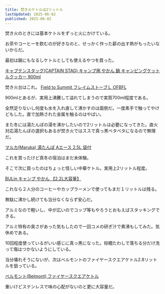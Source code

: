 ```yaml
---
title: 焚き火ケトルは2リットル
lastUpdated: 2025-06-02
published: 2025-06-02
---
```


焚き火のときには基本ケトルをずっと火にかけている。

お茶やコーヒーを飲むのが好きなのと、せっかく作った薪の出す熱がもったいないからだ。

最初は鍋にもなるしケトルとしても使えるやつを買った。

[キャプテンスタッグ(CAPTAIN STAG) キャンプ用 やかん 鍋 キャンピングケットルクッカー 900ml](https://amzn.to/43U3ISW)

<YouTube id="lFh1vlPoG1Q" title="大房岬自然公園第1キャンプ場で枝と2次燃焼ウッドストーブで湯沸かし#焚き火" aspect="9:16" />

焚き火台はこれ。
[Field to Summit フレイムストーブＬ OFBFL](https://amzn.to/4kGEL2O)

900mlとあるが、実用上沸騰して溢れてしまうので実質700ml程度である。

全然足りないし何度も水を入れ直して沸かすのは面倒だ。一度素手で触ってやけどもした。直で加熱された金属を触るのはやばい。

また冬には湯たんぽの湯を沸かしたいので2リットルは必要になってきた。直火対応湯たんぽの選択もあるが焚き火ではススで真っ黒ベタベタになるので無理だ。

[マルカ(Maruka) 湯たんぽ Aエース 2.5L 袋付](https://amzn.to/4dIVAIb)

これを買ったけど真冬の宿泊はまだ未体験。

そこで次に買ったのはちょっと怪しい中華ケトル。実用上2リットル程度。

[BULin キャンプ やかん 【2.2L大容量】](https://amzn.to/4ju8xa4)

これなら２人分のコーヒーやカップラーメンで使ってもまだ１リットルは残る。

無駄に沸かし続けても当分なくならず安心だ。

アルミなので軽いし、中が広いのでコップ等もやろうとおもえばスタッキングできる。

アルミ特有の臭さがあった気もしたので一回コメの研ぎ汁で煮沸もしてみた。気休めである。

<YouTube id="nba9--Pdp_4" title="雨の中で焚き火  #焚き火" aspect="9:16" />

10回程度使っているがいい感じに真っ黒になった。棕櫚たわしで落ちる分だけ洗って傷はつかないようにしている。

当分壊れそうにないが、次はベルモントのファイヤースクエアケトル2.8リットルを狙っている。

[ベルモント(Belmont) ファイヤースクエアケトル](https://amzn.to/4kkqQ2G)

重いけどステンレスで味の心配がないのと更に大容量だ。
